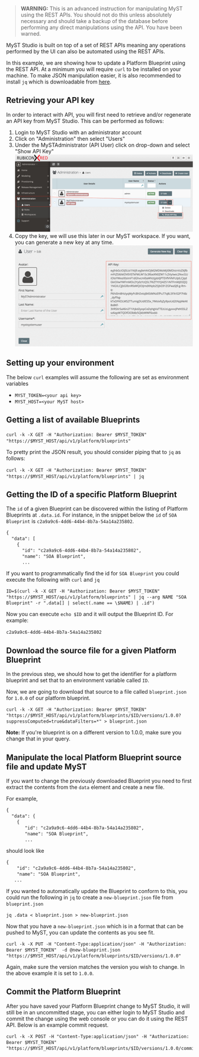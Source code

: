 > **WARNING:** This is an advanced instruction for manipulating MyST using the REST APIs. You should not do this unless absolutely necessary and should take a backup of the database before performing any direct manipulations using the API. You have been warned.

MyST Studio is built on top of a set of REST APIs meaning any operations performed by the UI can also be automated using the REST APIs.

In this example, we are showing how to update a Platform Blueprint using the REST API. At a minimum you will require `curl` to be installed on your machine. To make JSON manipulation easier, it is also recommended to install `jq` which is downloadable from [here](https://stedolan.github.io/jq/download/).

## Retrieving your API key

In order to interact with API, you will first need to retrieve and/or regenerate an API key from MyST Studio. This can be performed as follows:
1. Login to MyST Studio with an administrator account
2. Click on "Administration" then select "Users"
3. Under the MySTAdministrator \(API User\) click on drop-down and select "Show API Key"
![](img/howto-patch-rollstart-1.show-api-key.png)
4. Copy the key, we will use this later in our MyST workspace. If you want, you can generate a new key at any time.
![](img/howto-patch-rollstart-2.api-key-view.png)

## Setting up your environment

The below `curl` examples will assume the following are set as environment variables
 * `MYST_TOKEN=<your api key>`
 * `MYST_HOST=<your MyST host>`

## Getting a list of available Blueprints

`curl -k -X GET -H "Authorization: Bearer $MYST_TOKEN"  "https://$MYST_HOST/api/v1/platform/blueprints"`

To pretty print the JSON result, you should consider piping that to `jq` as follows:

`curl -k -X GET -H "Authorization: Bearer $MYST_TOKEN"  "https://$MYST_HOST/api/v1/platform/blueprints" | jq`

## Getting the ID of a specific Platform Blueprint

The `id` of a given Blueprint can be discovered within the listing of Platform Blueprints at `.data.id`. For instance, in the snippet below the `id` of `SOA Blueprint` is `c2a9a9c6-4dd6-44b4-8b7a-54a14a235802`.

```
{
  "data": [
    {
      "id": "c2a9a9c6-4dd6-44b4-8b7a-54a14a235802",
      "name": "SOA Blueprint",
      ...
```      

If you want to programmatically find the id for `SOA Blueprint` you could execute the following with `curl` and `jq`

```
ID=$(curl -k -X GET -H "Authorization: Bearer $MYST_TOKEN"  "https://$MYST_HOST/api/v1/platform/blueprints" | jq --arg NAME "SOA Blueprint" -r ".data[] | select(.name == \$NAME) | .id")
```

Now you can execute `echo $ID` and it will output the Blueprint ID. For example:

`c2a9a9c6-4dd6-44b4-8b7a-54a14a235802`

## Download the source file for a given Platform Blueprint

In the previous step, we should how to get the identifier for a platform blueprint and set that to an environment variable called `ID`.

Now, we are going to download that source to a file called `blueprint.json` for `1.0.0` of our platform blueprint.

```
curl -k -X GET -H "Authorization: Bearer $MYST_TOKEN"  "https://$MYST_HOST/api/v1/platform/blueprints/$ID/versions/1.0.0?suppressComputed=true&dataFilters=*" > blueprint.json
```

**Note:** If you're blueprint is on a different version to 1.0.0, make sure you change that in your query. 

## Manipulate the local Platform Blueprint source file and update MyST

If you want to change the previously downloaded Blueprint you need to first extract the contents from the `data` element and create a new file.

For example,
```
{
  "data": {
    {
       "id": "c2a9a9c6-4dd6-44b4-8b7a-54a14a235802",
       "name": "SOA Blueprint",
       ...
```
should look like
```
{
    "id": "c2a9a9c6-4dd6-44b4-8b7a-54a14a235802",
    "name": "SOA Blueprint",
   ...
```

If you wanted to automatically update the Blueprint to conform to this, you could run the following in `jq` to create a `new-blueprint.json` file from `blueprint.json`
```
jq .data < blueprint.json > new-blueprint.json
```

Now that you have a `new-blueprint.json` which is in a format that can be pushed to MyST, you can update the contents as you see fit.

```
curl -k -X PUT -H "Content-Type:application/json" -H "Authorization: Bearer $MYST_TOKEN"  -d @new-blueprint.json "https://$MYST_HOST/api/v1/platform/blueprints/$ID/versions/1.0.0"
```

Again, make sure the version matches the version you wish to change. In the above example it is set to `1.0.0`.

## Commit the Platform Blueprint

After you have saved your Platform Blueprint change to MyST Studio, it will still be in an uncommitted stage, you can either login to MyST Studio and commit the change using the web console or you can do it using the REST API. Below is an example commit request.

```
curl -k -X POST -H "Content-Type:application/json" -H "Authorization: Bearer $MYST_TOKEN"  "https://$MYST_HOST/api/v1/platform/blueprints/$ID/versions/1.0.0/commit"
```